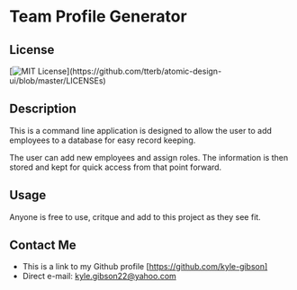 # Team Profile Generator

## License
  [![MIT License](https://img.shields.io/apm/l/atomic-design-ui.svg?)](https://github.com/tterb/atomic-design-ui/blob/master/LICENSEs)

## Description
This is a command line application is designed to allow the user to add 
employees to a database for easy record keeping. 

The user can add new employees and assign roles. The information is then
stored and kept for quick access from that point forward. 

## Usage
Anyone is free to use, critque and add to this project as they see fit. 

## Contact Me
- This is a link to my Github profile [https://github.com/kyle-gibson]
- Direct e-mail: kyle.gibson22@yahoo.com